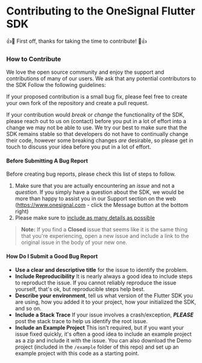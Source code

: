 # Contributing to the OneSignal Flutter SDK

:+1::tada: First off, thanks for taking the time to contribute! :tada::+1:

### How to Contribute
We love the open source community and enjoy the support and contributions of many of our users. We ask that any potential contributors to the SDK Follow the following guidelines:

If your proposed contribution is a small bug fix, please feel free to create your own fork of the repository and create a pull request.

If your contribution would _break_ or _change_ the functionality of the SDK, please reach out to us on (contact) before you put in a lot of effort into a change we may not be able to use. We try our best to make sure that the SDK remains stable so that developers do not have to continually change their code, however some breaking changes _are_ desirable, so please get in touch to discuss your idea before you put in a lot of effort.

#### Before Submitting A Bug Report
Before creating bug reports, please check this list of steps to follow.

1. Make sure that you are actually encountering an _issue_ and not a _question_. If you simply have a question about the SDK, we would be more than happy to assist you in our Support section on the web (https://www.onesignal.com - click the Message button at the bottom right)
2. Please make sure to [include as many details as possible](#how-do-i-submit-a-good-bug-report)

> **Note:** If you find a **Closed** issue that seems like it is the same thing that you're experiencing, open a new issue and include a link to the original issue in the body of your new one.


#### How Do I Submit a Good Bug Report
* **Use a clear and descriptive title** for the issue to identify the problem.
* **Include Reproducibility** It is nearly always a good idea to include steps to reproduct the issue. If you cannot reliably reproduce the issue yourself, that's ok, but reproducible steps help best.
* **Describe your environment**, tell us what version of the Flutter SDK you are using, how you added it to your project, how your initialized the SDK, and so on.
* **Include a Stack Trace** If your issue involves a crash/exception, ***PLEASE*** post the stack trace to help us identify the root issue.
* **Include an Example Project** This isn't required, but if you want your issue fixed quickly, it's often a good idea to include an example project as a zip and include it with the issue. You can also download the Demo project (included in the `/example` folder of this repo) and set up an example project with this code as a starting point.

